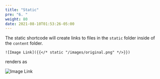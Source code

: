 ```yaml
---
title: "Static"
pre: "6. "
weight: 80
date: 2021-08-10T01:53:26-05:00
---
```


The static shortcode will create links to files in the `static` folder inside of the `content` folder.

```
![Image Link]({{</* static "/images/original.png" */>}})
```

renders as

![Image Link](/images/original.png)